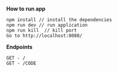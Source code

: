 **How to run app**
```
npm install // install the dependencies
npm run dev // run application
npm run kill  // kill port
Go to http://localhost:8080/
```
**Endpoints**
```
GET - /
GET - /CODE
```  
